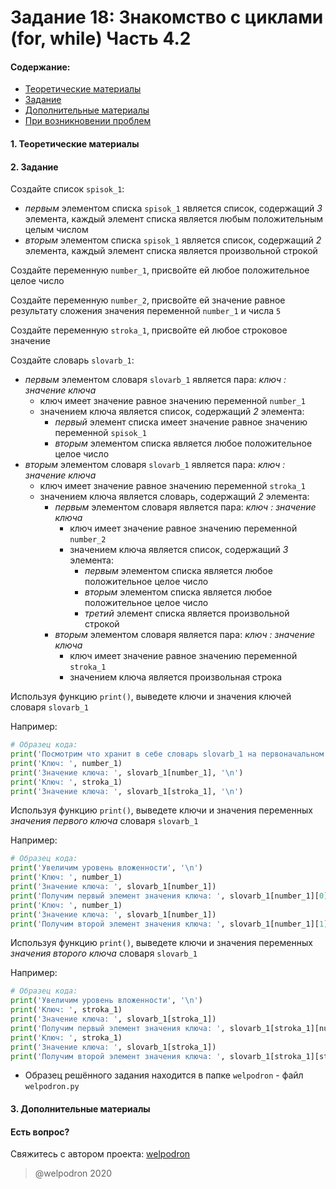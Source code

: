 # Задание 18: Знакомство с циклами (for, while) Часть 4.2

#### Содержание:

+ [Теоретические материалы](#)
+ [Задание](#)
+ [Дополнительные материалы](#)
+ [При возникновении проблем](#Issues)

#### <a name=""></a> 1. Теоретические материалы



#### <a name=""></a> 2. Задание

Создайте список `spisok_1`:

* *первым* элементом списка `spisok_1` является список, содержащий *3* элемента, каждый элемент списка является любым положительным целым числом
* *вторым* элементом списка `spisok_1` является список, содержащий *2* элемента, каждый элемент списка является произвольной строкой

Создайте переменную `number_1`, присвойте ей любое положительное целое число

Создайте переменную `number_2`, присвойте ей значение равное результату сложения значения переменной `number_1` и числа `5`

Создайте переменную `stroka_1`, присвойте ей любое строковое значение

Создайте словарь `slovarb_1`:

* *первым* элементом словаря `slovarb_1` является пара: *ключ : значение ключа*
    * ключ имеет значение равное значению переменной `number_1`
    * значением ключа является список, содержащий *2* элемента:
        * *первый* элемент списка имеет значение равное значению переменной `spisok_1`
        * *вторым* элементом списка является любое положительное целое число 
* *вторым* элементом словаря `slovarb_1` является пара: *ключ : значение ключа*
    * ключ имеет значение равное значению переменной `stroka_1` 
    * значением ключа является словарь, содержащий *2* элемента:
        * *первым* элементом словаря является пара: *ключ : значение ключа*
            * ключ имеет значение равное значению переменной `number_2`
            * значением ключа является список, содержащий *3* элемента:
                * *первым* элементом списка является любое положительное целое число
                * *вторым* элементом списка является любое положительное целое число
                * *третий* элемент списка является произвольной строкой 
        * *вторым* элементом словаря является пара: *ключ : значение ключа*
            * ключ имеет значение равное значению переменной `stroka_1`
            * значением ключа является произвольная строка 

Используя функцию `print()`, выведете ключи и значения ключей словаря `slovarb_1` 

Например: 

```python
# Образец кода: 
print('Посмотрим что хранит в себе словарь slovarb_1 на первоначальном уровне:', '\n')
print('Ключ: ', number_1)
print('Значение ключа: ', slovarb_1[number_1], '\n')
print('Ключ: ', stroka_1)
print('Значение ключа: ', slovarb_1[stroka_1], '\n')
```

Используя функцию `print()`, выведете ключи и значения переменных *значения первого ключа* словаря `slovarb_1`   

Например: 

```python
# Образец кода: 
print('Увеличим уровень вложенности', '\n')
print('Ключ: ', number_1)
print('Значение ключа: ', slovarb_1[number_1])
print('Получим первый элемент значения ключа: ', slovarb_1[number_1][0], '\n')
print('Ключ: ', number_1)
print('Значение ключа: ', slovarb_1[number_1])
print('Получим второй элемент значения ключа: ', slovarb_1[number_1][1], '\n')
```

Используя функцию `print()`, выведете ключи и значения переменных *значения второго ключа* словаря `slovarb_1`   

Например: 

```python
# Образец кода: 
print('Увеличим уровень вложенности', '\n')
print('Ключ: ', stroka_1)
print('Значение ключа: ', slovarb_1[stroka_1])
print('Получим первый элемент значения ключа: ', slovarb_1[stroka_1][number_2], '\n')
print('Ключ: ', stroka_1)
print('Значение ключа: ', slovarb_1[stroka_1])
print('Получим второй элемент значения ключа: ', slovarb_1[stroka_1][stroka_1], '\n')
```

* Образец решённого задания находится в папке `welpodron` - файл `welpodron.py`

#### <a name=""></a> 3. Дополнительные материалы



#### <a name="Issues"></a> Есть вопрос?

Свяжитесь с автором проекта: [welpodron](https://vk.com/welpodron)

> @welpodron 2020